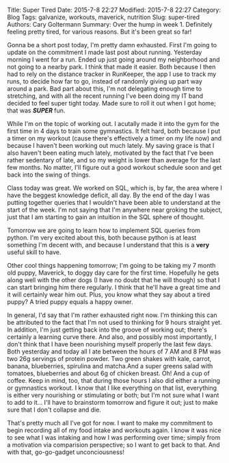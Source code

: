 Title: Super Tired
Date: 2015-7-8 22:27
Modified: 2015-7-8 22:27
Category: Blog
Tags: galvanize, workouts, maverick, nutrition
Slug: super-tired
Authors: Cary Goltermann
Summary: Over the hump in week 1. Definitely feeling pretty tired, for various reasons. But it's been great so far!

Gonna be a short post today, I'm pretty damn exhausted. First I'm going to update on the commitment I made last post about running. Yesterday morning I went for a run. Ended up just going around my neighborhood and not going to a nearby park. I think that made it easier. Both because I then had to rely on the distance tracker in RunKeeper, the app I use to track my runs, to decide how far to go, instead of randomly giving up part way around a park. Bad part about this, I'm not delegating enough time to stretching, and with all the recent running I've been doing my IT band decided to feel super tight today. Made sure to roll it out when I got home; that was __*SUPER*__ fun.

While I'm on the topic of working out. I acutally made it into the gym for the first time in 4 days to train some gymnastics. It felt hard, both because I put a timer on my workout (cause there's effectively a timer on my life now) and because I haven't been working out much lately. My saving grace is that I also haven't been eating much lately, motivated by the fact that I've been rather sedentary of late, and so my weight is lower than average for the last few months. No matter, I'll figure out a good workout schedule soon and get back into the swing of things.

Class today was great. We worked on SQL, which is, by far, the area where I have the beggest knowledge deficit, all day. By the end of the day I was putting together queries that I wouldn't have been able to understand at the start of the week. I'm not saying that I'm anywhere near groking the subject, just that I am starting to gain an intuition in the SQL sphere of thought.

Tomorrow we are going to learn how to implement SQL queries from python. I'm very excited about this, both because python is at least something I'm decent with, and because I understand that this is a __very__ useful skill to have.

Other cool things happening tomorrow; I'm going to be taking my 7 month old puppy, Maverick, to doggy day care for the first time. Hopefully he gets along well with the other dogs (I have no doubt that he will though) so that I can start bringing him there regularly. I think that he'll have a great time and it will certainly wear him out. Plus, you know what they say about a tired puppy? A tried puppy equals a happy owner.

In general, I'd say that I'm rather exhausted right now. I'm thinking this can be attributed to the fact that I'm not used to thinking for 9 hours straight yet. In addition, I'm just getting back into the groove of working out; there's certainly a learning curve there. And also, and possibly most importantly, I don't think that I have been nourishing myself properly the last few days. Both yesterday and today all I ate between the hours of 7 AM and 8 PM was two 26g servings of protein powder. Two green shakes with kale, carrot, banana, blueberries, spirulina and matcha.And a super greens salad with tomatoes, blueberries and about 6g of chicken breast. Oh! And a cup of coffee. Keep in mind, too, that during those hours I also did either a running or gymnastics workout. I know that I like everything on that list, everything is either very nourishing or stimulating or both; but I'm not sure what I want to add to it... I'll have to brainstorm tomorrow and figure it out; just to make sure that I don't collapse and die.

That's pretty much all I've got for now. I want to make my commitment to begin recording all of my food intake and workouts again. I know it was nice to see what I was intaking and how I was performing over time; simply from a motivation via comparision perspective; so I want to get back to that. And with that, go-go-gadget unconciousness!

